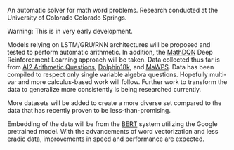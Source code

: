 An automatic solver for math word problems. Research conducted at the University of Colorado Colorado Springs.

Warning: This is in very early development.

Models relying on LSTM/GRU/RNN architectures will be proposed and tested to perform automatic arithmetic. In addition, the [MathDQN](https://github.com/uestc-db/DQN_Word_Problem_Solver) Deep Reinforcement Learning approach will be taken. Data collected thus far is from [AI2 Arithmetic Questions](https://allenai.org/data/data-all.html), [Dolphin18k](https://www.microsoft.com/en-us/research/wp-content/uploads/2015/08/dolphin18k.pdf), and [MaWPS](http://lang.ee.washington.edu/MAWPS/). Data has been compiled to respect only single variable algebra questions. Hopefully multi-var and more calculus-based work will follow. Further work to transform the data to generalize more consistently is being researched currently.

More datasets will be added to create a more diverse set compared to the data that has recently proven to be less-than-promising.

Embedding of the data will be from the [BERT](https://arxiv.org/abs/1810.04805) system utilizing the Google pretrained model. With the advancements of word vectorization and less eradic data, improvements in speed and performance are expected.